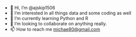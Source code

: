 - 👋 Hi, I’m @ajskip1506
- 👀 I’m interested in all things data and some coding as well
- 🌱 I’m currently learning Python and R
- 💞️ I’m looking to collaborate on anything really.
- 📫 How to reach me michae80@gmail.com

<!---
ajskip1506/ajskip1506 is a ✨ special ✨ repository because its `README.md` (this file) appears on your GitHub profile.
You can click the Preview link to take a look at your changes.
--->

